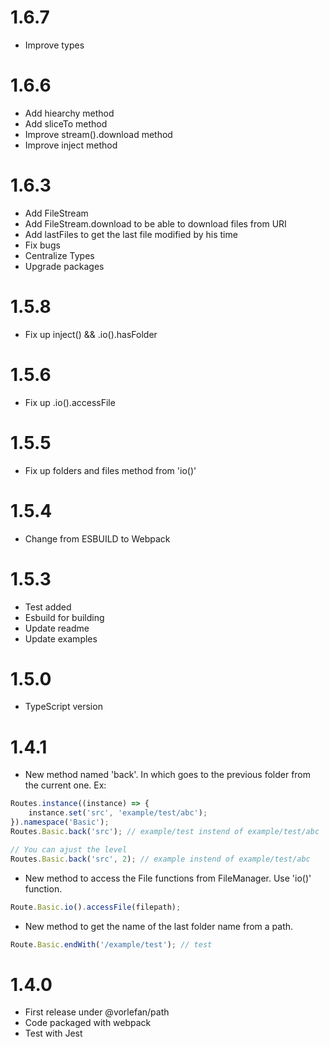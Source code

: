 # 1.6.7

-   Improve types

# 1.6.6

-   Add hiearchy method
-   Add sliceTo method
-   Improve stream().download method
-   Improve inject method

# 1.6.3

-   Add FileStream
-   Add FileStream.download to be able to download files from URI
-   Add lastFiles to get the last file modified by his time
-   Fix bugs
-   Centralize Types
-   Upgrade packages

# 1.5.8

-   Fix up inject() && .io().hasFolder

# 1.5.6

-   Fix up .io().accessFile

# 1.5.5

-   Fix up folders and files method from 'io()'

# 1.5.4

-   Change from ESBUILD to Webpack

# 1.5.3

-   Test added
-   Esbuild for building
-   Update readme
-   Update examples

# 1.5.0

-   TypeScript version

# 1.4.1

-   New method named 'back'. In which goes to the previous folder from the current one.
    Ex:

```js
Routes.instance((instance) => {
    instance.set('src', 'example/test/abc');
}).namespace('Basic');
Routes.Basic.back('src'); // example/test instend of example/test/abc

// You can ajust the level
Routes.Basic.back('src', 2); // example instend of example/test/abc
```

-   New method to access the File functions from FileManager. Use 'io()' function.

```js
Route.Basic.io().accessFile(filepath);
```

-   New method to get the name of the last folder name from a path.

```js
Route.Basic.endWith('/example/test'); // test
```

# 1.4.0

-   First release under @vorlefan/path
-   Code packaged with webpack
-   Test with Jest
